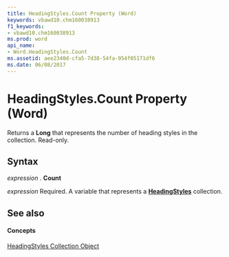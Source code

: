 ```yaml
---
title: HeadingStyles.Count Property (Word)
keywords: vbawd10.chm160038913
f1_keywords:
- vbawd10.chm160038913
ms.prod: word
api_name:
- Word.HeadingStyles.Count
ms.assetid: aee2340d-cfa5-7d38-54fa-954f05171df6
ms.date: 06/08/2017
---
```



# HeadingStyles.Count Property (Word)

Returns a  **Long** that represents the number of heading styles in the collection. Read-only.


## Syntax

 _expression_ . **Count**

 _expression_ Required. A variable that represents a **[HeadingStyles](Word.headingstyles.md)** collection.


## See also


#### Concepts


[HeadingStyles Collection Object](Word.headingstyles.md)


